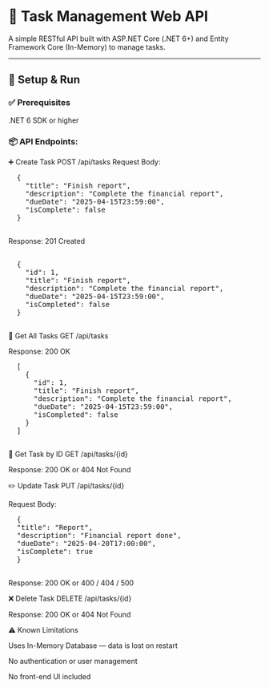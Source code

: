 # 📝 Task Management Web API

A simple RESTful API built with ASP.NET Core (.NET 6+) and Entity Framework Core (In-Memory) to manage tasks.

---

## 🚀 Setup & Run

### ✅ Prerequisites
  .NET 6 SDK or higher

### 📦 API Endpoints:
  
  ➕ Create Task
  POST /api/tasks
  Request Body:
  <pre>
  {
    "title": "Finish report",
    "description": "Complete the financial report",
    "dueDate": "2025-04-15T23:59:00",
    "isComplete": false
  }
  </pre>

  Response: 201 Created
  <pre> 
  {
    "id": 1,
    "title": "Finish report",
    "description": "Complete the financial report",
    "dueDate": "2025-04-15T23:59:00",
    "isCompleted": false
  }
   </pre>
  📖 Get All Tasks
  GET /api/tasks
  
  Response: 200 OK
  <pre>
  [
    {
      "id": 1,
      "title": "Finish report",
      "description": "Complete the financial report",
      "dueDate": "2025-04-15T23:59:00",
      "isCompleted": false
    }
  ]
  </pre>  
  📖 Get Task by ID
  GET /api/tasks/{id}
  
  Response: 200 OK or 404 Not Found

  ✏️ Update Task
  PUT /api/tasks/{id}
  
  Request Body:
  <pre>
  {
  "title": "Report",
  "description": "Financial report done",
  "dueDate": "2025-04-20T17:00:00",
  "isComplete": true
  }
  </pre>
  Response: 200 OK or 400 / 404 / 500

  ❌ Delete Task
  DELETE /api/tasks/{id}
  
  Response: 200 OK or 404 Not Found


⚠️ Known Limitations

  Uses In-Memory Database — data is lost on restart

  No authentication or user management

  No front-end UI included
